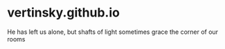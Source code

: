 vertinsky.github.io
===================

He has left us alone, but shafts of light sometimes grace the corner of our rooms
